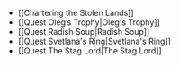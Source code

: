 - [[Chartering the Stolen Lands]]
- [[Quest Oleg’s Trophy|Oleg's Trophy]]
- [[Quest Radish Soup|Radish Soup]]
- [[Quest Svetlana's Ring|Svetlana's Ring]]
- [[Quest The Stag Lord|The Stag Lord]]
